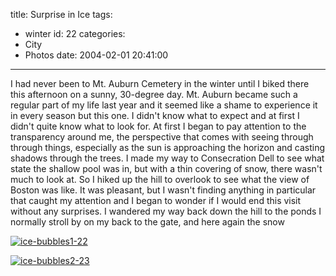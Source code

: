 title: Surprise in Ice
tags:
  - winter
id: 22
categories:
  - City
  - Photos
date: 2004-02-01 20:41:00
---

I had never been to Mt. Auburn Cemetery in the winter until I biked there this afternoon on a sunny, 30-degree day. Mt. Auburn became such a regular part of my life last year and it seemed like a shame to experience it in every season but this one. I didn't know what to expect and at first I didn't quite know what to look for.<!--break--> At first I began to pay attention to the transparency around me, the perspective that comes with seeing through through things, especially as the sun is approaching the horizon and casting shadows through the trees. I made my way to Consecration Dell to see what state the shallow pool was in, but with a thin covering of snow, there wasn't much to look at. So I hiked up the hill to overlook to see what the view of Boston was like. It was pleasant, but I wasn't finding anything in particular that caught my attention and I began to wonder if I would end this visit without any surprises. I wandered my way back down the hill to the ponds I normally stroll by on my back to the gate, and here again the snow

[![](http://www.whereproject.org/wp-content/uploads/ice-bubbles1-22.jpg "ice-bubbles1-22")](http://www.whereproject.org/wp-content/uploads/ice-bubbles1-22.jpg)

[![](http://www.whereproject.org/wp-content/uploads/ice-bubbles2-23.jpg "ice-bubbles2-23")](http://www.whereproject.org/wp-content/uploads/ice-bubbles2-23.jpg)